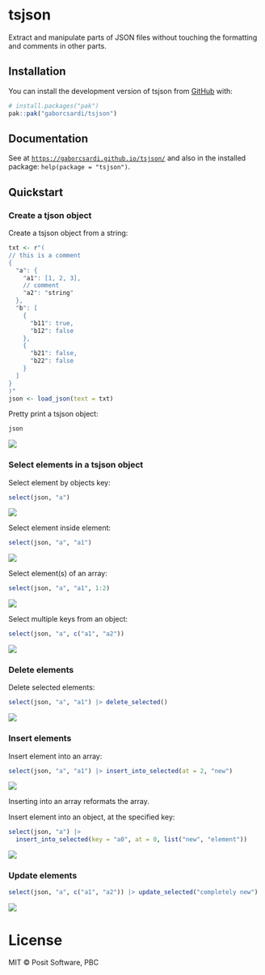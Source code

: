 
<!-- README.md is generated from README.Rmd. Please edit that file -->

# tsjson

<!-- badges: start -->
<!-- badges: end -->

Extract and manipulate parts of JSON files without touching the
formatting and comments in other parts.

## Installation

You can install the development version of tsjson from
[GitHub](https://github.com/) with:

``` r
# install.packages("pak")
pak::pak("gaborcsardi/tsjson")
```

## Documentation

See at
[`https://gaborcsardi.github.io/tsjson/`](https://gaborcsardi.github.io/tsjson/reference/index.html/)
and also in the installed package: `help(package = "tsjson")`.

## Quickstart

### Create a tjson object

Create a tsjson object from a string:

``` r
txt <- r"(
// this is a comment
{
  "a": {
    "a1": [1, 2, 3],
    // comment
    "a2": "string"
  },
  "b": [
    {
      "b11": true,
      "b12": false
    },
    {
      "b21": false,
      "b22": false
    }
  ]
}
)"
json <- load_json(text = txt)
```

Pretty print a tsjson object:

``` r
json
```

<picture>
<source media="(prefers-color-scheme: dark)" srcset="/Users/gaborcsardi/works/tsjson/man/figures/print-json-dark.svg">
<img src="/Users/gaborcsardi/works/tsjson/man/figures/print-json.svg" />
</picture>

### Select elements in a tsjson object

Select element by objects key:

``` r
select(json, "a")
```

<picture>
<source media="(prefers-color-scheme: dark)" srcset="/Users/gaborcsardi/works/tsjson/man/figures/select-key-dark.svg">
<img src="/Users/gaborcsardi/works/tsjson/man/figures/select-key.svg" />
</picture>

Select element inside element:

``` r
select(json, "a", "a1")
```

<picture>
<source media="(prefers-color-scheme: dark)" srcset="/Users/gaborcsardi/works/tsjson/man/figures/select-select-dark.svg">
<img src="/Users/gaborcsardi/works/tsjson/man/figures/select-select.svg" />
</picture>

Select element(s) of an array:

``` r
select(json, "a", "a1", 1:2)
```

<picture>
<source media="(prefers-color-scheme: dark)" srcset="/Users/gaborcsardi/works/tsjson/man/figures/select-array-dark.svg">
<img src="/Users/gaborcsardi/works/tsjson/man/figures/select-array.svg" />
</picture>

Select multiple keys from an object:

``` r
select(json, "a", c("a1", "a2"))
```

<picture>
<source media="(prefers-color-scheme: dark)" srcset="/Users/gaborcsardi/works/tsjson/man/figures/select-multiple-dark.svg">
<img src="/Users/gaborcsardi/works/tsjson/man/figures/select-multiple.svg" />
</picture>

### Delete elements

Delete selected elements:

``` r
select(json, "a", "a1") |> delete_selected()
```

<picture>
<source media="(prefers-color-scheme: dark)" srcset="/Users/gaborcsardi/works/tsjson/man/figures/delete-dark.svg">
<img src="/Users/gaborcsardi/works/tsjson/man/figures/delete.svg" />
</picture>

### Insert elements

Insert element into an array:

``` r
select(json, "a", "a1") |> insert_into_selected(at = 2, "new")
```

<picture>
<source media="(prefers-color-scheme: dark)" srcset="/Users/gaborcsardi/works/tsjson/man/figures/insert-array-dark.svg">
<img src="/Users/gaborcsardi/works/tsjson/man/figures/insert-array.svg" />
</picture>

Inserting into an array reformats the array.

Insert element into an object, at the specified key:

``` r
select(json, "a") |>
  insert_into_selected(key = "a0", at = 0, list("new", "element"))
```

<picture>
<source media="(prefers-color-scheme: dark)" srcset="/Users/gaborcsardi/works/tsjson/man/figures/insert-object-dark.svg">
<img src="/Users/gaborcsardi/works/tsjson/man/figures/insert-object.svg" />
</picture>

### Update elements

``` r
select(json, "a", c("a1", "a2")) |> update_selected("completely new")
```

<picture>
<source media="(prefers-color-scheme: dark)" srcset="/Users/gaborcsardi/works/tsjson/man/figures/update-dark.svg">
<img src="/Users/gaborcsardi/works/tsjson/man/figures/update.svg" />
</picture>

# License

MIT © Posit Software, PBC
